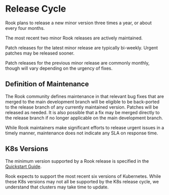 # Release Cycle

Rook plans to release a new minor version three times a year, or about every four months.

The most recent two minor Rook releases are actively maintained.

Patch releases for the latest minor release are typically bi-weekly.
Urgent patches may be released sooner.

Patch releases for the previous minor release are commonly monthly, though will vary
depending on the urgency of fixes.

## Definition of Maintenance

The Rook community defines maintenance in that relevant bug fixes that are merged to the main
development branch will be eligible to be back-ported to the release branch of any currently
maintained version. Patches will be released as needed. It is also possible that a fix may
be merged directly to the release branch if no longer applicable on the main development branch.

While Rook maintainers make significant efforts to release urgent issues in a timely manner,
maintenance does not indicate any SLA on response time.

## K8s Versions

The minimum version supported by a Rook release is specified in the
[Quickstart Guide](quickstart.md#minimum-version).

Rook expects to support the most recent six versions of Kubernetes. While these K8s
versions may not all be supported by the K8s release cycle, we understand that
clusters may take time to update.
